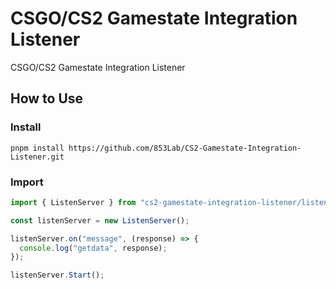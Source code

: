 # CSGO/CS2 Gamestate Integration Listener

CSGO/CS2 Gamestate Integration Listener

## How to Use

### Install

```Batchfile
pnpm install https://github.com/853Lab/CS2-Gamestate-Integration-Listener.git
```

### Import

```TypeScript
import { ListenServer } from "cs2-gamestate-integration-listener/listenserver";

const listenServer = new ListenServer();

listenServer.on("message", (response) => {
  console.log("getdata", response);
});

listenServer.Start();
```
